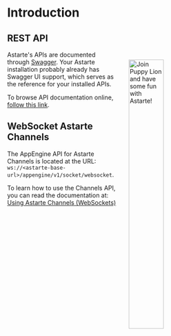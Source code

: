 # Introduction

## REST API

<img align="right" src="assets/mascot_developer.svg" style="border:20px solid transparent" alt="Join Puppy Lion and have some fun with Astarte!" width="40%" />

Astarte's APIs are documented through [Swagger](https://swagger.io/). Your Astarte installation
probably already has Swagger UI support, which serves as the reference for your installed APIs.

To browse API documentation online, [follow this link](api/index.html).

## WebSocket Astarte Channels

The AppEngine API for Astarte Channels is located at the URL:
`ws://<astarte-base-url>/appengine/v1/socket/websocket`.

To learn how to use the Channels API, you can read the documentation at:
[Using Astarte Channels (WebSockets)](user/052-using_channels.md)
